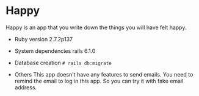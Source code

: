 # Happy

Happy is an app that you write down the things you will have felt happy.

* Ruby version
2.7.2p137

* System dependencies
rails 6.1.0

* Database creation
`# rails db:migrate`

* Others
This app doesn't have any features to send emails.
You need to remind the email to log in this app.
So you can try it with fake email address.

